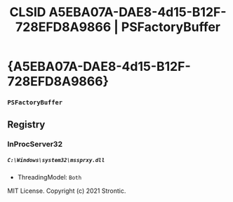﻿---
title: "CLSID A5EBA07A-DAE8-4d15-B12F-728EFD8A9866 | PSFactoryBuffer"
excerpt: What is COM-Object CLSID A5EBA07A-DAE8-4d15-B12F-728EFD8A9866?
---

# {A5EBA07A-DAE8-4d15-B12F-728EFD8A9866}

### `PSFactoryBuffer`

## Registry


### InProcServer32

##### `C:\Windows\system32\mssprxy.dll`
* ThreadingModel: `Both`

MIT License. Copyright (c) 2021 Strontic.


